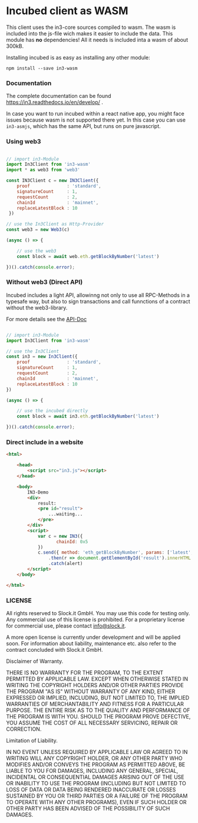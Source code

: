 # Incubed client as WASM

This client uses the in3-core sources compiled to wasm. The wasm is included into the js-file wich makes it easier to include the data.
This module has **no** dependencies! All it needs is included inta a wasm of about 300kB.

Installing incubed is as easy as installing any other module:

```
npm install --save in3-wasm
```

### Documentation

The complete documentation can be found https://in3.readthedocs.io/en/develop/ .

In case you want to run incubed within a react native app, you might face issues because wasm is not supported there yet. In this case you can use `in3-asmjs`, which has the same API, but runs on pure javascript.


### Using web3

```js

// import in3-Module
import In3Client from 'in3-wasm'
import * as web3 from 'web3'

const IN3Client c = new IN3Client({
    proof              : 'standard',
    signatureCount     : 1,
    requestCount       : 2,
    chainId            : 'mainnet',
    replaceLatestBlock : 10
 })

// use the In3Client as Http-Provider
const web3 = new Web3(c)

(async () => {

    // use the web3
    const block = await web.eth.getBlockByNumber('latest')

})().catch(console.error);

```

### Without web3 (Direct API)


Incubed includes a light API, allowinng not only to use all RPC-Methods in a typesafe way, but also to sign transactions and call funnctions of a contract without the web3-library.

For more details see the [API-Doc](https://github.com/slockit/in3/blob/master/docs/api.md#type-api)

```js

// import in3-Module
import In3Client from 'in3-wasm'

// use the In3Client
const in3 = new In3Client({
    proof              : 'standard',
    signatureCount     : 1,
    requestCount       : 2,
    chainId            : 'mainnet',
    replaceLatestBlock : 10
})

(async () => {

    // use the incubed directly
    const block = await in3.eth.getBlockByNumber('latest')

})().catch(console.error);

```

### Direct include in a website

```html
<html>

    <head>
        <script src="in3.js"></script>
    </head>

    <body>
        IN3-Demo
        <div>
            result:
            <pre id="result">
                ...waiting...
            </pre>
        </div>
        <script>
            var c = new IN3({ 
                   chainId: 0x5 
            })
            c.send({ method: 'eth_getBlockByNumber', params: ['latest', false] })
                .then(r => document.getElementById('result').innerHTML = JSON.stringify(r, null, 2))
                .catch(alert)
        </script>
    </body>

</html>
```


### LICENSE

All rights reserved to Slock.it GmbH.
You may use this code for testing only.
Any commercial use of this license is prohibited.
For a proprietary license for commercial use, please contact info@slock.it.

A more open license is currently under development and will be applied soon.
For information about liability, maintenance etc. also refer to the contract concluded with Slock.it GmbH.


Disclaimer of Warranty.

  THERE IS NO WARRANTY FOR THE PROGRAM, TO THE EXTENT PERMITTED BY
APPLICABLE LAW.  EXCEPT WHEN OTHERWISE STATED IN WRITING THE COPYRIGHT
HOLDERS AND/OR OTHER PARTIES PROVIDE THE PROGRAM "AS IS" WITHOUT WARRANTY
OF ANY KIND, EITHER EXPRESSED OR IMPLIED, INCLUDING, BUT NOT LIMITED TO,
THE IMPLIED WARRANTIES OF MERCHANTABILITY AND FITNESS FOR A PARTICULAR
PURPOSE.  THE ENTIRE RISK AS TO THE QUALITY AND PERFORMANCE OF THE PROGRAM
IS WITH YOU.  SHOULD THE PROGRAM PROVE DEFECTIVE, YOU ASSUME THE COST OF
ALL NECESSARY SERVICING, REPAIR OR CORRECTION.

Limitation of Liability.

  IN NO EVENT UNLESS REQUIRED BY APPLICABLE LAW OR AGREED TO IN WRITING
WILL ANY COPYRIGHT HOLDER, OR ANY OTHER PARTY WHO MODIFIES AND/OR CONVEYS
THE PROGRAM AS PERMITTED ABOVE, BE LIABLE TO YOU FOR DAMAGES, INCLUDING ANY
GENERAL, SPECIAL, INCIDENTAL OR CONSEQUENTIAL DAMAGES ARISING OUT OF THE
USE OR INABILITY TO USE THE PROGRAM (INCLUDING BUT NOT LIMITED TO LOSS OF
DATA OR DATA BEING RENDERED INACCURATE OR LOSSES SUSTAINED BY YOU OR THIRD
PARTIES OR A FAILURE OF THE PROGRAM TO OPERATE WITH ANY OTHER PROGRAMS),
EVEN IF SUCH HOLDER OR OTHER PARTY HAS BEEN ADVISED OF THE POSSIBILITY OF
SUCH DAMAGES.

